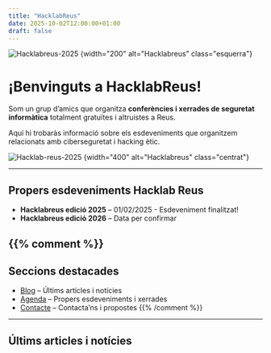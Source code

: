```yaml
---
title: "HacklabReus"
date: 2025-10-02T12:00:00+01:00
draft: false
---
```


![Hacklabreus-2025](/img/logo.png)
{width="200" alt="Hacklabreus" class="esquerra"}
# ¡Benvinguts a HacklabReus!
Som un grup d’amics que organitza **conferències i xerrades de seguretat informàtica** totalment gratuïtes i altruistes a Reus.

Aquí hi trobaràs informació sobre els esdeveniments que organitzem relacionats amb ciberseguretat i hacking ètic.  

<p class="clear"></p>  

![Hacklab-reus-2025](/img/hacklabreus2025.jpg)
{width="400" alt="Hacklabreus" class="centrat"}

---

## Propers esdeveniments Hacklab Reus

- **Hacklabreus edició 2025** – 01/02/2025 - Esdeveniment finalitzat!
- **Hacklabreus edició 2026** – Data per confirmar

{{% comment %}} 
---

## Seccions destacades

- [Blog](/posts/) – Últims articles i notícies  
- [Agenda](/agenda/) – Propers esdeveniments i xerrades  
- [Contacte](/contact/) – Contacta’ns i propostes
{{% /comment %}}

---

## Últims articles i notícies